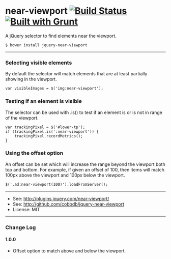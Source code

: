 # near-viewport [![Build Status](https://travis-ci.org/cobbdb/jquery-near-viewport.svg?branch=master)](https://travis-ci.org/cobbdb/jquery-near-viewport) [![Built with Grunt](https://cdn.gruntjs.com/builtwith.png)](http://gruntjs.com/)

A jQuery selector to find elements near the viewport.

    $ bower install jquery-near-viewport

-------------
### Selecting visible elements
By default the selector will match elements that are at least partially showing in the viewport.

    var visibleImages = $('img:near-viewport');

### Testing if an element is visible
The selector can be used with .is() to test if an element is or is not in range of the viewport.

    var trackingPixel = $('#lower-tp');
    if (trackingPixel.is(':near-viewport')) {
        trackingPixel.recordMetrics();
    }

### Using the offset option
An offset can be set which will increase the range beyond the viewport both top and bottom.
For example, if given an offset of 100, then items will match 100px above the viewport and 100px below the viewport.

    $('.ad:near-viewport(100)').loadFromServer();

---------
* See: http://plugins.jquery.com/near-viewport/
* See: http://github.com/cobbdb/jquery-near-viewport
* License: MIT

---------
### Change Log
#### 1.0.0
* Offset option to match above and below the viewport.
